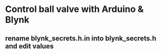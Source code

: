 # Control ball valve with Arduino & Blynk 

## rename blynk_secrets.h.in into blynk_secrets.h and edit values